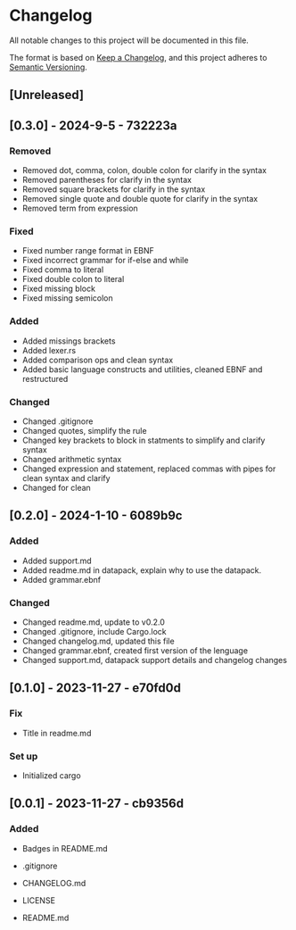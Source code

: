 # Changelog

All notable changes to this project will be documented in this file.

The format is based on [Keep a Changelog](https://keepachangelog.com/en/1.1.0/),
and this project adheres to [Semantic Versioning](https://semver.org/spec/v2.0.0.html).

## [Unreleased]

## [0.3.0] - 2024-9-5 - 732223a

### Removed

- Removed dot, comma, colon, double colon for clarify in the syntax
- Removed parentheses for clarify in the syntax
- Removed square brackets for clarify in the syntax
- Removed single quote and double quote for clarify in the syntax
- Removed term from expression

### Fixed

- Fixed number range format in EBNF
- Fixed incorrect grammar for if-else and while
- Fixed comma to literal
- Fixed double colon to literal
- Fixed missing block
- Fixed missing semicolon

### Added

- Added missings brackets
- Added lexer.rs
- Added comparison ops and clean syntax
- Added basic language constructs and utilities, cleaned EBNF and restructured

### Changed

- Changed .gitignore
- Changed quotes, simplify the rule
- Changed key brackets to block in statments to simplify and clarify syntax
- Changed arithmetic syntax
- Changed expression and statement, replaced commas with pipes for clean syntax and clarify
- Changed for clean

## [0.2.0] - 2024-1-10 - 6089b9c

### Added

- Added support.md
- Added readme.md in datapack, explain why to use the datapack.
- Added grammar.ebnf

### Changed

- Changed readme.md, update to v0.2.0
- Changed .gitignore, include Cargo.lock
- Changed changelog.md, updated this file
- Changed grammar.ebnf, created first version of the lenguage
- Changed support.md, datapack support details and changelog changes

## [0.1.0] - 2023-11-27 - e70fd0d

### Fix

- Title in readme.md

### Set up

- Initialized cargo

## [0.0.1] - 2023-11-27 - cb9356d

### Added

- Badges in README.md

- .gitignore
- CHANGELOG.md
- LICENSE
- README.md
